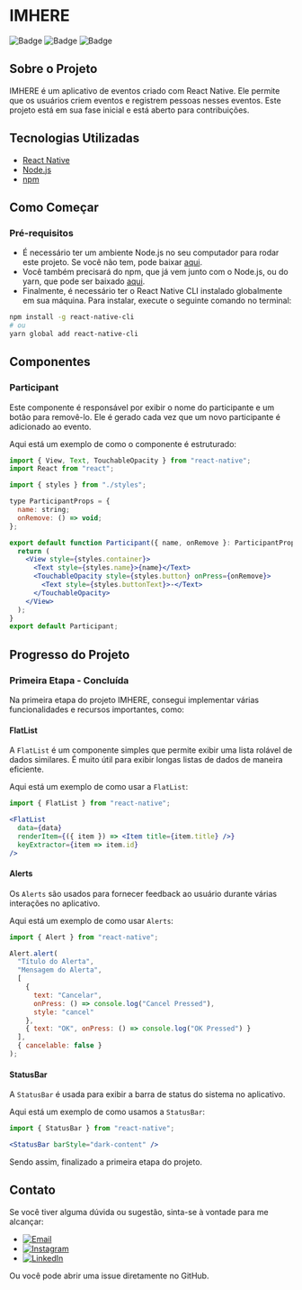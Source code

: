 # IMHERE

![Badge](https://img.shields.io/badge/React%20Native-0.63-blue)
![Badge](https://img.shields.io/badge/Node.js-v18.17.1-green)
![Badge](https://img.shields.io/badge/npm-v9.6.7-red)

## Sobre o Projeto

IMHERE é um aplicativo de eventos criado com React Native. Ele permite que os usuários criem eventos e registrem pessoas nesses eventos. Este projeto está em sua fase inicial e está aberto para contribuições.

## Tecnologias Utilizadas

- [React Native](https://reactnative.dev/)
- [Node.js](https://nodejs.org/en/)
- [npm](https://www.npmjs.com/)
  
## Como Começar

### Pré-requisitos

- É necessário ter um ambiente Node.js no seu computador para rodar este projeto. Se você não tem, pode baixar [aqui](https://nodejs.org/en/).
- Você também precisará do npm, que já vem junto com o Node.js, ou do yarn, que pode ser baixado [aqui](https://yarnpkg.com/).
- Finalmente, é necessário ter o React Native CLI instalado globalmente em sua máquina. Para instalar, execute o seguinte comando no terminal:

```bash
npm install -g react-native-cli
# ou
yarn global add react-native-cli
````

## Componentes

### Participant

Este componente é responsável por exibir o nome do participante e um botão para removê-lo. Ele é gerado cada vez que um novo participante é adicionado ao evento.

Aqui está um exemplo de como o componente é estruturado:

```jsx
import { View, Text, TouchableOpacity } from "react-native";
import React from "react";

import { styles } from "./styles";

type ParticipantProps = {
  name: string;
  onRemove: () => void;
};

export default function Participant({ name, onRemove }: ParticipantProps) {
  return (
    <View style={styles.container}>
      <Text style={styles.name}>{name}</Text>
      <TouchableOpacity style={styles.button} onPress={onRemove}>
        <Text style={styles.buttonText}>-</Text>
      </TouchableOpacity>
    </View>
  );
}
export default Participant;
```
## Progresso do Projeto

### Primeira Etapa - Concluída

Na primeira etapa do projeto IMHERE, consegui implementar várias funcionalidades e recursos importantes, como:

#### FlatList

A `FlatList` é um componente simples que permite exibir uma lista rolável de dados similares. É muito útil para exibir longas listas de dados de maneira eficiente.

Aqui está um exemplo de como usar a `FlatList`:

```jsx
import { FlatList } from "react-native";

<FlatList
  data={data}
  renderItem={({ item }) => <Item title={item.title} />}
  keyExtractor={item => item.id}
/>
```
#### Alerts

Os `Alerts` são usados para fornecer feedback ao usuário durante várias interações no aplicativo.

Aqui está um exemplo de como usar `Alerts`:

```jsx
import { Alert } from "react-native";

Alert.alert(
  "Título do Alerta",
  "Mensagem do Alerta",
  [
    {
      text: "Cancelar",
      onPress: () => console.log("Cancel Pressed"),
      style: "cancel"
    },
    { text: "OK", onPress: () => console.log("OK Pressed") }
  ],
  { cancelable: false }
);
```
#### StatusBar

A `StatusBar` é usada para exibir a barra de status do sistema no aplicativo.

Aqui está um exemplo de como usamos a `StatusBar`:

```jsx
import { StatusBar } from "react-native";

<StatusBar barStyle="dark-content" />
```
Sendo assim, finalizado a primeira etapa do projeto.

## Contato

Se você tiver alguma dúvida ou sugestão, sinta-se à vontade para me alcançar:

- [![Email](https://img.shields.io/badge/Email-D14836?style=for-the-badge&logo=gmail&logoColor=white)](mailto:pedrosviki1265@gmail.com)
- [![Instagram](https://img.shields.io/badge/Instagram-E4405F?style=for-the-badge&logo=instagram&logoColor=white)](https://www.instagram.com/0000001save/?hl=pt-br)
- [![LinkedIn](https://img.shields.io/badge/LinkedIn-0077B5?style=for-the-badge&logo=linkedin&logoColor=white)](https://www.linkedin.com/in/me/)

Ou você pode abrir uma issue diretamente no GitHub.
